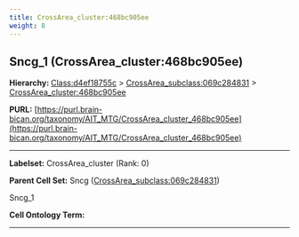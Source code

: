 ```yaml
---
title: CrossArea_cluster:468bc905ee
weight: 8
---
```

## Sncg_1 (CrossArea_cluster:468bc905ee)
<b>Hierarchy: </b>
[Class:d4ef18755c](../Class_d4ef18755c) >
[CrossArea_subclass:069c284831](../CrossArea_subclass_069c284831) >
[CrossArea_cluster:468bc905ee](../CrossArea_cluster_468bc905ee)

**PURL:** [https://purl.brain-bican.org/taxonomy/AIT_MTG/CrossArea_cluster_468bc905ee](https://purl.brain-bican.org/taxonomy/AIT_MTG/CrossArea_cluster_468bc905ee)

---


**Labelset:** CrossArea_cluster (Rank: 0)

**Parent Cell Set:** Sncg ([CrossArea_subclass:069c284831](../CrossArea_subclass_069c284831))

Sncg_1


**Cell Ontology Term:** 

[MARKER GENES.]: #


---

[TRANSFERRED ANNOTATIONS.]: #


[AUTHOR ANNOTATION FIELDS.]: #

